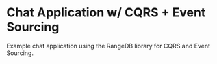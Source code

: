 # Chat Application w/ CQRS + Event Sourcing

Example chat application using the RangeDB library for CQRS and Event Sourcing. 
